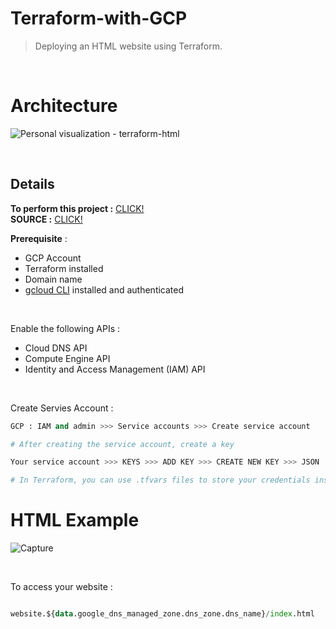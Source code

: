 # Terraform-with-GCP
> Deploying an HTML website using Terraform.

<br>

# Architecture

![Personal visualization - terraform-html](https://github.com/HikariJadeEmpire/Terraform-with-GCP/assets/118663358/1f484ab7-e078-4728-abf9-c80418548822)

<br>

## Details

**To perform this project :** [CLICK!](https://www.youtube.com/watch?v=VCayKl82Lt8) <br>
**SOURCE :** [CLICK!](https://github.com/rishabkumar7/freecodecamp-terraform-with-gcp) <br>

**Prerequisite** : <br>
- GCP Account
- Terraform installed
- Domain name
- [gcloud CLI](https://cloud.google.com/sdk/docs/install) installed and authenticated

<br>

Enable the following APIs : <br>
- Cloud DNS API
- Compute Engine API
- Identity and Access Management (IAM) API

<br>

Create Servies Account : <br>

```python
GCP : IAM and admin >>> Service accounts >>> Create service account

# After creating the service account, create a key

Your service account >>> KEYS >>> ADD KEY >>> CREATE NEW KEY >>> JSON

# In Terraform, you can use .tfvars files to store your credentials instead of .tf files

```

# HTML Example

![Capture](https://github.com/HikariJadeEmpire/Terraform-with-GCP/assets/118663358/648558ce-69c0-4276-9c2f-1a4606a462aa)

<br>

To access your website : <br>

```Terraform

website.${data.google_dns_managed_zone.dns_zone.dns_name}/index.html

```
